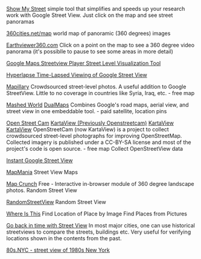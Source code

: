 
[Show My Street](http://showmystreet.com)
simple tool that simplifies and speeds up your research work with Google Street View. Just click on the map and see street panoramas

[360cities.net/map](https://360cities.net/map)
world map of panoramic (360 degrees) images

[Earthviewer360.com](http://earthviewer360.com)
Click on a point on the map to see a 360 degree video panorama (it's possiblle to pause to see some areas in more detail)

[Google Maps Streetview Player Street Level Visualization Tool](http://brianfolts.com/driver)

[Hyperlapse Time-Lapsed Viewing of Google Street View](https://github.com/TeehanLax/Hyperlapse.js)

[Mapillary](https://www.mapillary.com/)
Crowdsourced street-level photos. A useful addition to Google StreetView. Little to no coverage in countries like Syria, Iraq, etc. - free
map

[Mashed World](http://www.mashedworld.com/)
[DualMaps](http://data.mashedworld.com/dualmaps/map.htm)
Combines Google's road maps, aerial view, and street view in one embeddable tool. - paid
satellite, location pins

[Open Street Cam](http://openstreetcam.org/)
[KartaView (Previously Openstreetcam)](https://kartaview.org/landing)
[KartaView](https://kartaview.org/map)
[KartaView](https://github.com/kartaview/ios)
OpenStreetCam (now KartaView) is a project to collect crowdsourced street-level photographs for improving OpenStreetMap. Collected imagery is published under a CC-BY-SA license and most of the project's code is open source. - free
map
Collect OpenStreetView data

[Instant Google Street View](https://www.instantstreetview.com/)

[MapMania](https://www.mapmania.info/)
Street View Maps

[Map Crunch](https://www.mapcrunch.com/)
Free - Interactive in-browser module of 360 degree landscape photos.
Random Street View

[RandomStreetView](https://randomstreetview.com/)
Random Street View

[Where Is This](https://www.where-is-this.com/)
Find Location of Place by Image
Find Places from Pictures

[Go back in time with Street View](https://blog.google/products/maps/go-back-in-time-with-street-view/)
In most major cities, one can use historical streetviews to compare the streets, buildings etc. Very useful for verifying locations shown in the contents from the past.

[80s.NYC - street view of 1980s New York](http://80s.nyc/)
